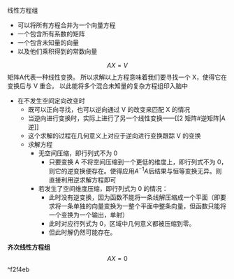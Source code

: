 
线性方程组
- 可以将所有方程合并为一个向量方程
- 一个包含所有系数的矩阵
- 一个包含未知量的向量
- 以及他们乘积得到的常数向量

$$AX = V$$
矩阵A代表一种线性变换。
所以求解以上方程意味着我们要寻找一个 X，使得它在变换后与 V 重合。
以此能将多个混合未知量的复杂方程组印入脑中

- 在不发生空间定向改变时
	- 既可以正向寻找，也可以逆向通过 V 的改变来匹配 X 的情况
	- 当逆向进行变换时，实际上进行了另一个线性变换——[[2 矩阵#逆矩阵|A 逆]]
	- 这个求解的过程在几何意义上对应于逆向进行变换跟踪 V 的变换
	- 求解方程
		- 无空间压缩，即行列式不为 0
			- 只要变换 A 不将空间压缩到一个更低的维度上，即行列式不为 0，则它的逆变换便存在。使得应用$A^{-1}A$后结果与恒等变换无异。则直接利用逆求解方程即可
		- 若发生了空间维度压缩，即行列式为 0 的情况：
			- 此时没有逆变换，因为函数不能将一条线解压缩成一个平面（即要求将一条单独的向量变换为一整个平面中整条向量，但函数只能将一个变换为一个输出，单射）
			- 此时对应行列式为 0，区域中几何意义都被压缩到零。
			- 但此时解仍然可能存在。


**齐次线性方程组**
$$AX = 0$$ ^f2f4eb

